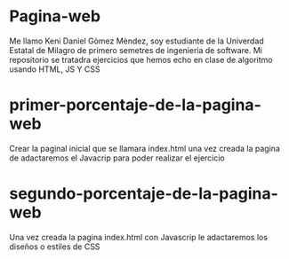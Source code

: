 # Pagina-web
Me llamo Keni Daniel Gòmez Mèndez, soy estudiante de la Univerdad Estatal de Milagro de primero semetres de ingenieria de software. Mi repositorio se tratadra ejercicios que hemos echo en clase de algoritmo usando HTML, JS Y CSS 
# primer-porcentaje-de-la-pagina-web
Crear la paginal inicial que se llamara index.html una vez creada la pagina de adactaremos el Javacrip para poder realizar el ejercicio 
# segundo-porcentaje-de-la-pagina-web
Una vez creada la pagina index.html con Javascrip le adactaremos los diseños o estiles de CSS
